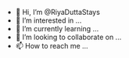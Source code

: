 - 👋 Hi, I’m @RiyaDuttaStays
- 👀 I’m interested in ...
- 🌱 I’m currently learning ...
- 💞️ I’m looking to collaborate on ...
- 📫 How to reach me ...

<!---
RiyaDuttaStays/RiyaDuttaStays is a ✨ special ✨ repository because its `README.md` (this file) appears on your GitHub profile.
You can click the Preview link to take a look at your changes.
--->
